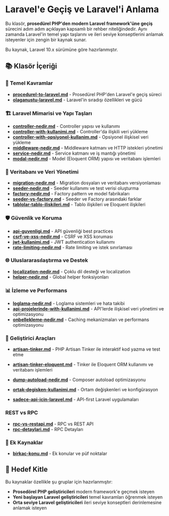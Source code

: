 # Laravel'e Geçiş ve Laravel'i Anlama

Bu klasör, **prosedürel PHP'den modern Laravel framework'üne geçiş** sürecini adım adım açıklayan kapsamlı bir rehber niteliğindedir. Aynı zamanda Laravel'in temel yapı taşlarını ve ileri seviye konseptlerini anlamak isteyenler için zengin bir kaynak sunar.

Bu kaynak, Laravel 10.x sürümüne göre hazırlanmıştır.

## 📚 Klasör İçeriği

### 🚀 Temel Kavramlar

- **[procedurel-to-laravel.md](./procedurel-to-laravel.md)** - Prosedürel PHP'den Laravel'e geçiş süreci
- **[olaganustu-laravel.md](./olaganustu-laravel.md)** - Laravel'in sıradışı özellikleri ve gücü

### 🏗️ Laravel Mimarisi ve Yapı Taşları

- **[controller-nedir.md](./controller-nedir.md)** - Controller yapısı ve kullanımı
- **[controller-with-kullanimi.md](./controller-with-kullanimi.md)** - Controller'da ilişkili veri yükleme
- **[controller-with-opsiyonel-kullanim.md](./controller-with-opsiyonel-kullanim.md)** - Opsiyonel ilişkisel veri yükleme
- **[middleware-nedir.md](./middleware-nedir.md)** - Middleware katmanı ve HTTP istekleri yönetimi
- **[service-nedir.md](./service-nedir.md)** - Service katmanı ve iş mantığı yönetimi
- **[modal-nedir.md](./modal-nedir.md)** - Model (Eloquent ORM) yapısı ve veritabanı işlemleri

### 🔧 Veritabanı ve Veri Yönetimi

- **[migration-nedir.md](./migration-nedir.md)** - Migration dosyaları ve veritabanı versiyonlaması
- **[seeder-nedir.md](./seeder-nedir.md)** - Seeder kullanımı ve test verisi oluşturma
- **[factory-nedir.md](./factory-nedir.md)** - Factory pattern ve model fabrikaları
- **[seeder-vs-factory.md](./seeder-vs-factory.md)** - Seeder ve Factory arasındaki farklar
- **[tablolar-tablo-iliskileri.md](./tablolar-tablo-iliskileri.md)** - Tablo ilişkileri ve Eloquent ilişkileri

### 🛡️ Güvenlik ve Koruma

- **[api-guvenligi.md](./api-guvenligi.md)** - API güvenliği best practices
- **[csrf-ve-xss-nedir.md](./csrf-ve-xss-nedir.md)** - CSRF ve XSS koruması
- **[jwt-kullanimi.md](./jwt-kullanimi.md)** - JWT authentication kullanımı
- **[rate-limiting-nedir.md](./rate-limiting-nedir.md)** - Rate limiting ve istek sınırlaması

### 🌐 Uluslararasılaştırma ve Destek

- **[localization-nedir.md](./localization-nedir.md)** - Çoklu dil desteği ve localization
- **[helper-nedir.md](./helper-nedir.md)** - Global helper fonksiyonları

### 📊 İzleme ve Performans

- **[loglama-nedir.md](./loglama-nedir.md)** - Loglama sistemleri ve hata takibi
- **[api-projelerinde-with-kullanimi.md](./api-projelerinde-with-kullanimi.md)** - API'lerde ilişkisel veri yönetimi ve optimizasyonu
- **[onbellekleme-nedir.md](./onbellekleme-nedir.md)** - Caching mekanizmaları ve performans optimizasyonu

### 🔧 Geliştirici Araçları

- **[artisan-tinker.md](./artisan-tinker.md)** - PHP Artisan Tinker ile interaktif kod yazma ve test etme
- **[artisan-tinker-eloquent.md](./artisan-tinker-eloquent.md)** - Tinker ile Eloquent ORM kullanımı ve veritabanı işlemleri

- **[dump-autoload-nedir.md](./dump-autoload-nedir.md)** - Composer autoload optimizasyonu
- **[ortak-degisken-kullanimi.md](./ortak-degisken-kullanimi.md)** - Ortam değişkenleri ve konfigürasyon
- **[sadece-api-icin-laravel.md](./sadece-api-icin-laravel.md)** - API-first Laravel uygulamaları

### REST vs RPC

- **[rpc-vs-restapi.md](./rpc-vs-restapi.md)** - RPC vs REST API
- **[rpc-detaylari.md](./rpc-detaylari.md)** - RPC Detayları

### 📖 Ek Kaynaklar

- **[birkac-konu.md](./birkac-konu.md)** - Ek konular ve püf noktalar

## 🎯 Hedef Kitle

Bu kaynaklar özellikle şu gruplar için hazırlanmıştır:

- **Prosedörel PHP geliştiricileri** modern framework'e geçmek isteyen
- **Yeni başlayan Laravel geliştiricileri** temel kavramları öğrenmek isteyen
- **Orta seviye Laravel geliştiricileri** ileri seviye konseptleri derinlemesine anlamak isteyen
